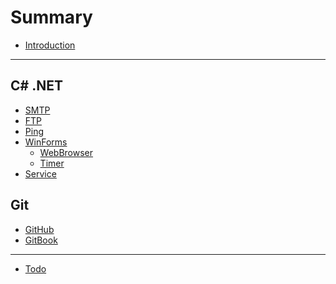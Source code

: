 # Summary

* [Introduction](README.md)

----

## C&#35; .NET
* [SMTP](docs\csharp\smtp.md)
* [FTP](docs\csharp\ftp.md)
* [Ping](docs\csharp\ping.md)
* [WinForms](docs\csharp\winform\README.md)
    * [WebBrowser](docs\csharp\winform\webbrowser.md)
    * [Timer](docs\csharp\winform\timer.md)
* [Service](docs\csharp\service\README.md)    


## Git
* [GitHub](docs\git\git.md)
* [GitBook](docs\git\book.md)


<!---
## Xamarin    
* [Forms](docs\xamarin\forms.md)
* [PCL](docs\xamarin\pcl.md)
    
## JavaScript
* [Angular](docs\js\angular\README.md)


## Babun

## Android
* [Intent](docs\android\intent.md)
* [Activity](docs\android\activity.md)
* [Layout](docs\android\layout.md)

## General OO Programming
* [Design Patterns](docs\prog\pattern\README.md)
    * [Singleton](docs\prog\pattern\singleton.md)
-->


    
----

* [Todo](docs/todo/README.md)




